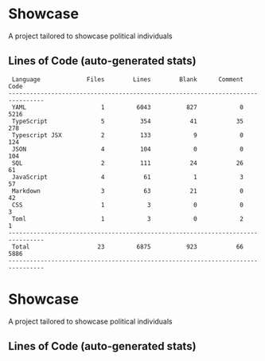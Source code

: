 # Showcase

A project tailored to showcase political individuals

## Lines of Code (auto-generated stats)

```txt<br>--------------------------------------------------------------------------------
 Language             Files        Lines        Blank      Comment         Code
--------------------------------------------------------------------------------
 YAML                     1         6043          827            0         5216
 TypeScript               5          354           41           35          278
 Typescript JSX           2          133            9            0          124
 JSON                     4          104            0            0          104
 SQL                      2          111           24           26           61
 JavaScript               4           61            1            3           57
 Markdown                 3           63           21            0           42
 CSS                      1            3            0            0            3
 Toml                     1            3            0            2            1
--------------------------------------------------------------------------------
 Total                   23         6875          923           66         5886
--------------------------------------------------------------------------------
```

# Showcase

A project tailored to showcase political individuals

## Lines of Code (auto-generated stats)
